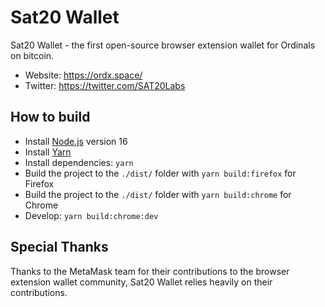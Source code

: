# Sat20 Wallet

Sat20 Wallet - the first open-source browser extension wallet for Ordinals on bitcoin.

- Website: https://ordx.space/
- Twitter: https://twitter.com/SAT20Labs

## How to build

- Install [Node.js](https://nodejs.org) version 16
- Install [Yarn](https://yarnpkg.com/en/docs/install)
- Install dependencies: `yarn`
- Build the project to the `./dist/` folder with `yarn build:firefox` for Firefox
- Build the project to the `./dist/` folder with `yarn build:chrome` for Chrome
- Develop: `yarn build:chrome:dev`

## Special Thanks

Thanks to the MetaMask team for their contributions to the browser extension wallet community, Sat20 Wallet relies heavily on their contributions.
